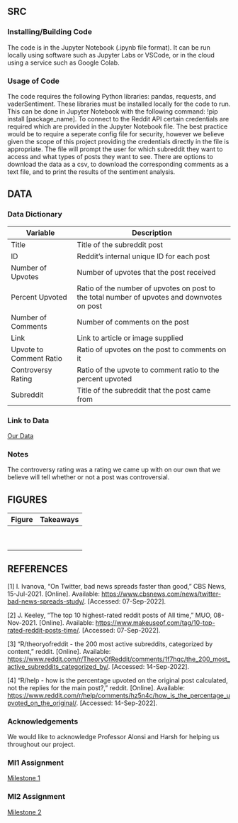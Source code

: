 ## SRC

### Installing/Building Code

The code is in the Jupyter Notebook (.ipynb file format). It can be run locally using software such as Jupyter Labs or VSCode, or in the cloud using a service such as 
Google Colab.

### Usage of Code

The code requires the following Python libraries: pandas, requests, and vaderSentiment. These libraries must be installed locally for the code to run. This can be done
in Jupyter Notebook with the following command: !pip install [package_name]. To connect to the Reddit API certain credentials are required which are provided in the 
Jupyter Notebook file. The best practice would be to require a seperate config file for security, however we believe given the scope of this project providing the
credentials directly in the file is appropriate. The file will prompt the user for which subreddit they want to access and what types of posts they want to see. There
are options to download the data as a csv, to download the corresponding comments as a text file, and to print the results of the sentiment analysis.

## DATA

### Data Dictionary
| Variable | Description |
| -------- | ----------- |
| Title | Title of the subreddit post |
| ID | Reddit’s internal unique ID for each post |
| Number of Upvotes | Number of upvotes that the post received |
| Percent Upvoted | Ratio of the number of upvotes on post to the total number of upvotes and downvotes on post |
| Number of Comments | Number of comments on the post |
| Link | Link to article or image supplied |
| Upvote to Comment Ratio | Ratio of upvotes on the post to comments on it |
| Controversy Rating | Ratio of the upvote to comment ratio to the percent upvoted |
| Subreddit | Title of the subreddit that the post came from |

### Link to Data
[Our Data](https://github.com/jnm9aba/DS4002Project1/DATA)

### Notes
The controversy rating was a rating we came up with on our own that we believe will tell whether or not a post was controversial.

## FIGURES
| Figure | Takeaways |
| -------- | ----------- |
|  |  |
|  |  |
|  |  |
|  |  |
|  |  |
|  |  |
|  |  |
|  |  |
|  |  |

## REFERENCES
[1] I. Ivanova, “On Twitter, bad news spreads faster than good,” CBS News, 15-Jul-2021. [Online]. Available: https://www.cbsnews.com/news/twitter-bad-news-spreads-study/. [Accessed: 07-Sep-2022].

[2] J. Keeley, “The top 10 highest-rated reddit posts of All time,” MUO, 08-Nov-2021. [Online]. Available: https://www.makeuseof.com/tag/10-top-rated-reddit-posts-time/. [Accessed: 07-Sep-2022].

[3] “R/theoryofreddit - the 200 most active subreddits, categorized by content,” reddit. [Online]. Available: https://www.reddit.com/r/TheoryOfReddit/comments/1f7hqc/the_200_most_active_subreddits_categorized_by/. [Accessed: 14-Sep-2022].  

[4] “R/help - how is the percentage upvoted on the original post calculated, not the replies for the main post?,” reddit. [Online]. Available: https://www.reddit.com/r/help/comments/hz5n4c/how_is_the_percentage_upvoted_on_the_original/. [Accessed: 14-Sep-2022]. 

### Acknowledgements
We would like to acknowledge Professor Alonsi and Harsh for helping us throughout our project.

### MI1 Assignment
[Milestone 1](https://docs.google.com/document/d/1_9VuEV5jnkA3g263__p-ZIY3Z7F7dS8qcF2a_IcWDRI/edit?usp=sharing)

### MI2 Assignment
[Milestone 2](https://docs.google.com/document/d/1ZprHGB9gfskv4LiUauzqac8v8GBv4s8Hgy-vTTQr54c/edit?usp=sharing)

